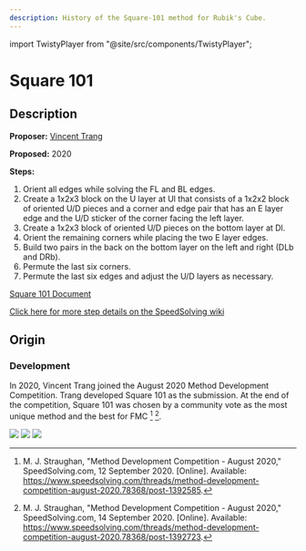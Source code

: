 ```yaml
---
description: History of the Square-101 method for Rubik's Cube.
---
```


import TwistyPlayer from "@site/src/components/TwistyPlayer";

# Square 101

<TwistyPlayer
alg="x2 R2 D R2 D R2 D U' R2 U' R2 U' R U'"
experimentalStickeringMaskOrbits="EDGES:---??--?--?-,CORNERS:--I--III,CENTERS:------"
controlPanel="none"
/>

## Description

**Proposer:** [Vincent Trang](CubingContributors/MethodDevelopers.md#trang-vincent-trangium)

**Proposed:** 2020

**Steps:**

1. Orient all edges while solving the FL and BL edges.
2. Create a 1x2x3 block on the U layer at Ul that consists of a 1x2x2 block of oriented U/D pieces and a corner and edge pair that has an E layer edge and the U/D sticker of the corner facing the left layer.
3. Create a 1x2x3 block of oriented U/D pieces on the bottom layer at Dl.
4. Orient the remaining corners while placing the two E layer edges.
5. Build two pairs in the back on the bottom layer on the left and right (DLb and DRb).
6. Permute the last six corners.
7. Permute the last six edges and adjust the U/D layers as necessary.

[Square 101 Document](https://docs.google.com/document/d/1RSNk6LSQPGwZgh99ykikuBzfyra7tLY9UQiBTibRzLo/edit?usp=sharing)

[Click here for more step details on the SpeedSolving wiki](https://www.speedsolving.com/wiki/index.php?title=Square-101)

## Origin

### Development

In 2020, Vincent Trang joined the August 2020 Method Development Competition. Trang developed Square 101 as the submission. At the end of the competition, Square 101 was chosen by a community vote as the most unique method and the best for FMC [^straughan-2020-1] [^straughan-2020-2].

![](img/Square101/Comp.png)
![](img/Square101/Doc.png)
![](img/Square101/Results.png)

[^straughan-2020-1]: M. J. Straughan, "Method Development Competition - August 2020," SpeedSolving.com, 12 September 2020. [Online]. Available: https://www.speedsolving.com/threads/method-development-competition-august-2020.78368/post-1392585.

[^straughan-2020-2]: M. J. Straughan, "Method Development Competition - August 2020," SpeedSolving.com, 14 September 2020. [Online]. Available: https://www.speedsolving.com/threads/method-development-competition-august-2020.78368/post-1392723.